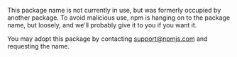 
This package name is not currently in use, but was formerly occupied
by another package. To avoid malicious use, npm is hanging on to the
package name, but loosely, and we'll probably give it to you if you
want it.

You may adopt this package by contacting support@npmjs.com and
requesting the name.
